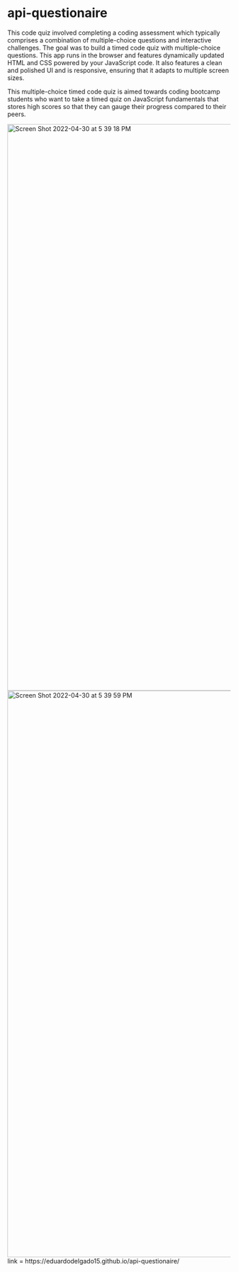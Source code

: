 <h1>api-questionaire</h1>
<p>This code quiz involved completing a coding assessment which typically comprises a combination of multiple-choice questions and interactive challenges. The goal was to build a timed code quiz with multiple-choice questions. This app runs in the browser and features dynamically updated HTML and CSS powered by your JavaScript code. It also features a clean and polished UI and is responsive, ensuring that it adapts to multiple screen sizes.</p>

<p>This multiple-choice timed code quiz is aimed towards coding bootcamp students who want to take a timed quiz on JavaScript fundamentals that stores high scores so that they can gauge their progress compared to their peers.</p>
<img width="1280" alt="Screen Shot 2022-04-30 at 5 39 18 PM" src="https://user-images.githubusercontent.com/102006681/166127295-b0ccb857-e795-4393-b673-9c8a1c9ec65a.png">

<img width="1280" alt="Screen Shot 2022-04-30 at 5 39 59 PM" src="https://user-images.githubusercontent.com/102006681/166127301-7a3201fb-d670-492f-9aaf-c40284bf2318.png">
link = https://eduardodelgado15.github.io/api-questionaire/
